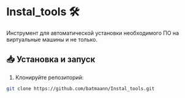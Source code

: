 # Instal_tools 🛠️

Инструмент для автоматической установки необходимого ПО на виртуальные машины и не только.

## 📥 Установка и запуск



1. Клонируйте репозиторий:
```bash
git clone https://github.com/batmaann/Instal_tools.git